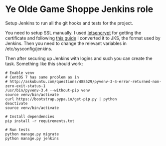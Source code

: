 Ye Olde Game Shoppe Jenkins role
================================

Setup Jenkins to run all the git hooks and tests for the project.

You need to setup SSL manually. I used
[letsencrypt](https://letsencrypt.readthedocs.org/en/latest/) for getting the
certificate and following
[this guide](https://github.com/letsencrypt/letsencrypt/issues/1701#issuecomment-163986593)
I converted it to JKS, the format used by Jenkins. Then you need to change the
relevant variables in /etc/sysconfig/jenkins.

Then after securing up Jenkins with logins and such you can create the task.
Something like this should work:

```
# Enable venv
# CentOS 7 has same problem as in
# http://askubuntu.com/questions/488529/pyvenv-3-4-error-returned-non-zero-exit-status-1
/usr/bin/pyvenv-3.4 --without-pip venv
source venv/bin/activate
curl https://bootstrap.pypa.io/get-pip.py | python
deactivate
source venv/bin/activate

# Install dependencies
pip install -r requirements.txt

# Run tests
python manage.py migrate
python manage.py jenkins
```

